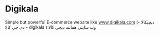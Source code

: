 # Digikala
Simple but powerful E-commerce website like www.digikala.com  (دیچیکالا - دی جی کالا - digikala )  وب سایتی همانند دیچی کالا  
